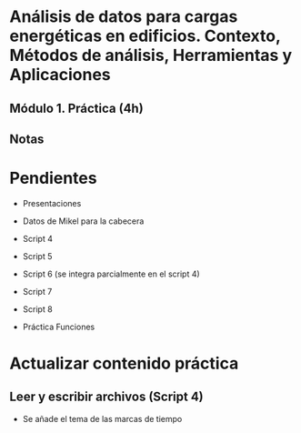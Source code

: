 # Análisis de datos para cargas energéticas en edificios. Contexto, Métodos de análisis, Herramientas y Aplicaciones

## Módulo 1. Práctica (4h)
## Notas

# Pendientes
- Presentaciones
- Datos de Mikel para la cabecera


- Script 4
- Script 5
- Script 6 (se integra parcialmente en el script 4)
- Script 7
- Script 8
- Práctica Funciones

# Actualizar contenido práctica
## Leer y escribir archivos (Script 4)
- Se añade el tema de las marcas de tiempo